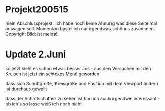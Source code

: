 # Projekt200515
mein Abschlussprojekt.
Ich habe noch keine Ahnung was diese Seite mal aussagen soll. Momentan bastel ich nur irgendwas schönes zusammen. Copyright Bild: ist meins!!
# Update 2.Juni
so jetzt sieht es schon etwas besser aus - aus den Versuchen mit den Kreisen ist jetzt ein schickes Menü geworden

dass sich Schriftgröße, Kreisgröße und Position mit dem Viewport ändern ist durchaus gewollt

dass der Schriftschatten zu sehen ist find ich auch irgendwie interessant - ob ich's so lasse weiß ich noch nicht
